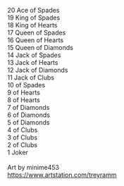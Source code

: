 20 Ace of Spades<br/> 
19 King of Spades<br/> 
18 King of Hearts<br/> 
17 Queen of Spades<br/> 
16 Queen of Hearts<br/> 
15 Queen of Diamonds<br/> 
14 Jack of Spades<br/> 
13 Jack of Hearts<br/> 
12 Jack of Diamonds<br/> 
11 Jack of Clubs<br/> 
10 of Spades<br/> 
9 of Hearts<br/> 
8 of Hearts<br/> 
7 of Diamonds<br/> 
6 of Diamonds<br/> 
5 of Diamonds<br/> 
4 of Clubs<br/> 
3 of Clubs<br/> 
2 of Clubs<br/> 
1 Joker<br/> 
<br/> 
Art by minime453<br/> 
https://www.artstation.com/treyramm
